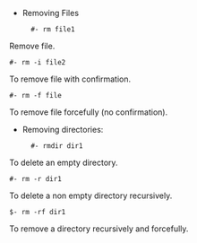 - Removing Files

        #- rm file1

Remove file.

    #- rm -i file2
To remove file with confirmation.

    #- rm -f file
To remove file forcefully (no confirmation).




- Removing directories: 

        #- rmdir dir1

To delete an empty directory.

    #- rm -r dir1
To delete a non empty directory recursively. 

    $- rm -rf dir1
To remove a directory recursively and forcefully.




